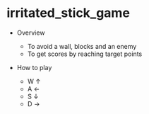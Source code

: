 # irritated_stick_game

- Overview
  - To avoid a wall, blocks and an enemy
  - To get scores by reaching target points

- How to play
  - W ↑
  - A ←
  - S ↓
  - D →


